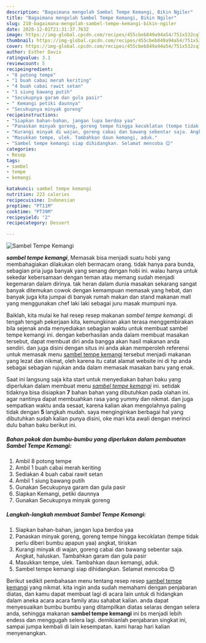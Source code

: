 ```yaml
---
description: "Bagaimana mengolah Sambel Tempe Kemangi, Bikin Ngiler"
title: "Bagaimana mengolah Sambel Tempe Kemangi, Bikin Ngiler"
slug: 210-bagaimana-mengolah-sambel-tempe-kemangi-bikin-ngiler
date: 2020-12-01T21:31:37.763Z
image: https://img-global.cpcdn.com/recipes/455cbeb849a94a54/751x532cq70/sambel-tempe-kemangi-foto-resep-utama.jpg
thumbnail: https://img-global.cpcdn.com/recipes/455cbeb849a94a54/751x532cq70/sambel-tempe-kemangi-foto-resep-utama.jpg
cover: https://img-global.cpcdn.com/recipes/455cbeb849a94a54/751x532cq70/sambel-tempe-kemangi-foto-resep-utama.jpg
author: Esther Davis
ratingvalue: 3.1
reviewcount: 5
recipeingredient:
- "8 potong tempe"
- "1 buah cabai merah keriting"
- "4 buah cabai rawit setan"
- "1 siung bawang putih"
- "Secukupnya garam dan gula pasir"
- " Kemangi petiki daunnya"
- "Secukupnya minyak goreng"
recipeinstructions:
- "Siapkan bahan-bahan, jangan lupa berdoa yaa"
- "Panaskan minyak goreng, goreng tempe hingga kecoklatan (tempe tidak perlu diberi bumbu apapun yaa) angkat, tiriskan"
- "Kurangi minyak di wajan, goreng cabai dan bawang sebentar saja. Angkat, haluskan. Tambahkan garam dan gula pasir"
- "Masukkan tempe, ulek. Tambahkan daun kemangi, aduk."
- "Sambel tempe kemangi siap dihidangkan. Selamat mencoba 😊"
categories:
- Resep
tags:
- sambel
- tempe
- kemangi

katakunci: sambel tempe kemangi 
nutrition: 223 calories
recipecuisine: Indonesian
preptime: "PT11M"
cooktime: "PT39M"
recipeyield: "2"
recipecategory: Dessert

---
```



![Sambel Tempe Kemangi](https://img-global.cpcdn.com/recipes/455cbeb849a94a54/751x532cq70/sambel-tempe-kemangi-foto-resep-utama.jpg)

<b><i>sambel tempe kemangi</i></b>, Memasak bisa menjadi suatu hobi yang membahagiakan dilakukan oleh bermacam orang. tidak hanya para bunda, sebagian pria juga banyak yang senang dengan hobi ini. walau hanya untuk sekedar kebersamaan dengan teman atau memang sudah menjadi kegemaran dalam dirinya. tak heran dalam dunia masakan sekarang sangat banyak ditemukan cowok dengan kemampuan memasak yang hebat, dan banyak juga kita jumpai di banyak rumah makan dan stand makanan mall yang menggunakan chef laki laki sebagai juru masak mumpuni nya.

Baiklah, kita mulai ke hal resep resep makanan <i>sambel tempe kemangi</i>. di tengah tengah pekerjaan kita, kemungkinan akan terasa menggembirakan bila sejenak anda menyediakan sebagian waktu untuk membuat sambel tempe kemangi ini. dengan keberhasilan anda dalam membuat masakan tersebut, dapat membuat diri anda bangga akan hasil makanan anda sendiri. dan juga disini dengan situs ini anda akan memperoleh referensi untuk memasak menu <u>sambel tempe kemangi</u> tersebut menjadi makanan yang lezat dan nikmat, oleh karena itu catat alamat website ini di hp anda sebagai sebagian rujukan anda dalam memasak masakan baru yang enak.




Saat ini langsung saja kita start untuk menyediakan bahan baku yang diperlukan dalam membuat menu <u><i>sambel tempe kemangi</i></u> ini. setidak tidaknya bisa disiapkan <b>7</b> bahan bahan yang dibutuhkan pada olahan ini. agar nantinya dapat membuahkan rasa yang yummy dan nikmat. dan juga sempatkan waktu anda sesaat, karena kalian akan mengolahnya paling tidak dengan <b>5</b> langkah mudah. saya menginginkan berbagai hal yang dibutuhkan sudah kalian punya disini, oke mari kita awali dengan merinci dulu bahan baku berikut ini.

<!--inarticleads1-->

##### Bahan pokok dan bumbu-bumbu yang diperlukan dalam pembuatan Sambel Tempe Kemangi:

1. Ambil 8 potong tempe
1. Ambil 1 buah cabai merah keriting
1. Sediakan 4 buah cabai rawit setan
1. Ambil 1 siung bawang putih
1. Gunakan Secukupnya garam dan gula pasir
1. Siapkan  Kemangi, petiki daunnya
1. Gunakan Secukupnya minyak goreng




<!--inarticleads2-->

##### Langkah-langkah membuat Sambel Tempe Kemangi:

1. Siapkan bahan-bahan, jangan lupa berdoa yaa
1. Panaskan minyak goreng, goreng tempe hingga kecoklatan (tempe tidak perlu diberi bumbu apapun yaa) angkat, tiriskan
1. Kurangi minyak di wajan, goreng cabai dan bawang sebentar saja. Angkat, haluskan. Tambahkan garam dan gula pasir
1. Masukkan tempe, ulek. Tambahkan daun kemangi, aduk.
1. Sambel tempe kemangi siap dihidangkan. Selamat mencoba 😊




Berikut sedikit pembahasan menu tentang resep resep <u>sambel tempe kemangi</u> yang nikmat. kita ingin anda sudah memahami dengan penjabaran diatas, dan kamu dapat membuat lagi di acara lain untuk di hidangkan dalam aneka acara acara family atau sahabat kalian. anda dapat menyesuaikan bumbu bumbu yang ditampilkan diatas selaras dengan selera anda, sehingga makanan <b>sambel tempe kemangi</b> ini bs menjadi lebih endess dan menggugah selera lagi. demikianlah penjabaran singkat ini, sampai jumpa kembali di lain kesempatan. kami harap hari kalian menyenangkan.
